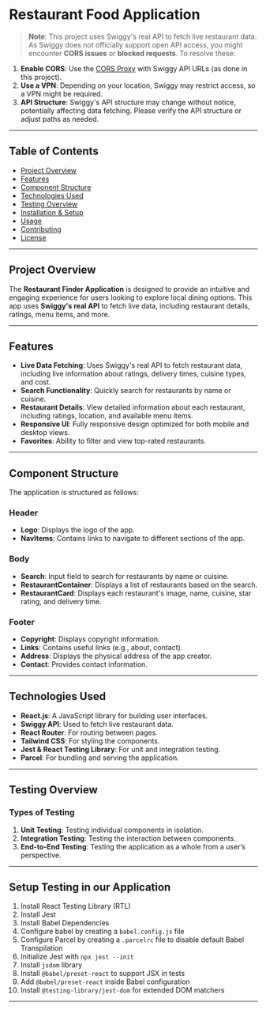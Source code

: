 # Restaurant Food Application

> **Note**: This project uses Swiggy's real API to fetch live restaurant data. As Swiggy does not officially support open API access, you might encounter **CORS issues** or **blocked requests**. To resolve these:

1. **Enable CORS**: Use the [CORS Proxy](https://corsproxy.io) with Swiggy API URLs (as done in this project).
2. **Use a VPN**: Depending on your location, Swiggy may restrict access, so a VPN might be required.
3. **API Structure**: Swiggy's API structure may change without notice, potentially affecting data fetching. Please verify the API structure or adjust paths as needed.

---

## Table of Contents

- [Project Overview](#project-overview)
- [Features](#features)
- [Component Structure](#component-structure)
- [Technologies Used](#technologies-used)
- [Testing Overview](#testing-overview)
- [Installation & Setup](#installation--setup)
- [Usage](#usage)
- [Contributing](#contributing)
- [License](#license)

---

## Project Overview

The **Restaurant Finder Application** is designed to provide an intuitive and engaging experience for users looking to explore local dining options. This app uses **Swiggy's real API** to fetch live data, including restaurant details, ratings, menu items, and more.

---

## Features

- **Live Data Fetching**: Uses Swiggy's real API to fetch restaurant data, including live information about ratings, delivery times, cuisine types, and cost.
- **Search Functionality**: Quickly search for restaurants by name or cuisine.
- **Restaurant Details**: View detailed information about each restaurant, including ratings, location, and available menu items.
- **Responsive UI**: Fully responsive design optimized for both mobile and desktop views.
- **Favorites**: Ability to filter and view top-rated restaurants.

---

## Component Structure

The application is structured as follows:

### Header
- **Logo**: Displays the logo of the app.
- **NavItems**: Contains links to navigate to different sections of the app.

### Body
- **Search**: Input field to search for restaurants by name or cuisine.
- **RestaurantContainer**: Displays a list of restaurants based on the search.
- **RestaurantCard**: Displays each restaurant's image, name, cuisine, star rating, and delivery time.

### Footer
- **Copyright**: Displays copyright information.
- **Links**: Contains useful links (e.g., about, contact).
- **Address**: Displays the physical address of the app creator.
- **Contact**: Provides contact information.

---

## Technologies Used

- **React.js**: A JavaScript library for building user interfaces.
- **Swiggy API**: Used to fetch live restaurant data.
- **React Router**: For routing between pages.
- **Tailwind CSS**: For styling the components.
- **Jest & React Testing Library**: For unit and integration testing.
- **Parcel**: For bundling and serving the application.

---

## Testing Overview

### Types of Testing

1. **Unit Testing**: Testing individual components in isolation.
2. **Integration Testing**: Testing the interaction between components.
3. **End-to-End Testing**: Testing the application as a whole from a user’s perspective.

---

## Setup Testing in our Application

1. Install React Testing Library (RTL)
2. Install Jest
3. Install Babel Dependencies
4. Configure babel by creating a `babel.config.js` file
5. Configure Parcel by creating a `.parcelrc` file to disable default Babel Transpilation
6. Initialize Jest with `npx jest --init`
7. Install `jsdom` library
8. Install `@babel/preset-react` to support JSX in tests
9. Add `@babel/preset-react` inside Babel configuration
10. Install `@testing-library/jest-dom` for extended DOM matchers

---
